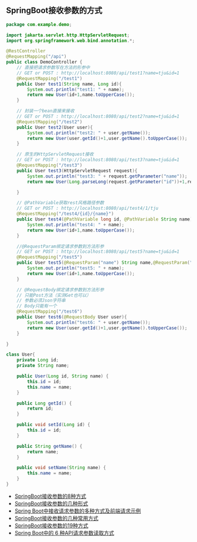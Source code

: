 ## SpringBoot接收参数的方式

```java
package com.example.demo;

import jakarta.servlet.http.HttpServletRequest;
import org.springframework.web.bind.annotation.*;

@RestController
@RequestMapping("/api")
public class DemoController {
    // 直接把请求参数写在方法的形参中
    // GET or POST : http://localhost:8080/api/test1?name=tju&id=1
    @RequestMapping("/test1")
    public User test1(String name, Long id){
        System.out.println("test1: " + name);
        return new User(id+1,name.toUpperCase());
    }

    // 封装一个bean直接来接收
    // GET or POST : http://localhost:8080/api/test2?name=tju&id=1
    @RequestMapping("/test2")
    public User test2(User user){
        System.out.println("test2: " + user.getName());
        return new User(user.getId()+1,user.getName().toUpperCase());
    }

    // 原生的HttpServletRequest接收
    // GET or POST : http://localhost:8080/api/test3?name=tju&id=1
    @RequestMapping("/test3")
    public User test3(HttpServletRequest request){
        System.out.println("test3: " + request.getParameter("name"));
        return new User(Long.parseLong(request.getParameter("id"))+1,request.getParameter("name").toUpperCase());

    }

    // @PathVariable获取rest风格路径参数
    // GET or POST : http://localhost:8080/api/test4/1/tju
    @RequestMapping("/test4/{id}/{name}")
    public User test4(@PathVariable long id, @PathVariable String name){
        System.out.println("test4: " + name);
        return new User(id+1,name.toUpperCase());
    }

    //@RequestParam绑定请求参数到方法形参
    // GET or POST : http://localhost:8080/api/test5?name=tju&id=1
    @RequestMapping("/test5")
    public User test5(@RequestParam("name") String name,@RequestParam("id") Long id){
        System.out.println("test5: " + name);
        return new User(id+1,name.toUpperCase());
    }

    // @RequestBody绑定请求参数到方法形参
    // 只能Post方法（实测Get也可以）
    // 参数必须Json字符串
    // Body只能有一个
    @RequestMapping("/test6")
    public User test6(@RequestBody User user){
        System.out.println("test6: " + user.getName());
        return new User(user.getId()+1,user.getName().toUpperCase());
    }

}

class User{
    private Long id;
    private String name;

    public User(Long id, String name) {
        this.id = id;
        this.name = name;
    }

    public Long getId() {
        return id;
    }

    public void setId(Long id) {
        this.id = id;
    }

    public String getName() {
        return name;
    }

    public void setName(String name) {
        this.name = name;
    }
}
```

- [SpringBoot接收参数的8种方式](https://blog.csdn.net/qq_44627608/article/details/132425435)
- [SpringBoot接收参数的几种形式](https://blog.csdn.net/long1_1/article/details/136381048)
- [Spring Boot中接收请求参数的多种方式及前端请求示例](https://cloud.tencent.com/developer/article/2453290)
- [SpringBoot接收参数的几种常用方式](https://juejin.cn/post/7280746515517210665)
- [SpringBoot接收参数的19种方式](https://zhuanlan.zhihu.com/p/695869318)
- [Spring Boot中的 6 种API请求参数读取方式](https://zhuanlan.zhihu.com/p/1922054530805243906)